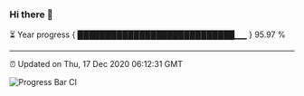 ### Hi there 👋

⏳ Year progress { ████████████████████████████▁▁ } 95.97 %

---

⏰ Updated on Thu, 17 Dec 2020 06:12:31 GMT

![Progress Bar CI](https://github.com/liununu/liununu/workflows/Progress%20Bar%20CI/badge.svg)
